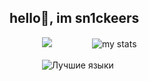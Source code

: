 ## hello👋, im sn1ckeers

ㅤㅤㅤㅤ<img src="https://github.com/user-attachments/assets/d6b53e62-142a-4953-ba42-75901df8937d">ㅤㅤㅤㅤㅤ![my stats](https://github-readme-stats.vercel.app/api?username=sn1ckeers&show_icons=true&theme=transparent)

ㅤㅤㅤㅤ![Лучшие языки](https://github-readme-stats.vercel.app/api/top-langs/?username=sn1ckeers&layout=compact&theme=transparent)
